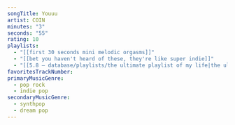 ```yaml
---
songTitle: Youuu
artist: COIN
minutes: "3"
seconds: "55"
rating: 10
playlists:
  - "[[first 30 seconds mini melodic orgasms]]"
  - "[[bet you haven't heard of these, they're like super indie]]"
  - "[[5.8 — database/playlists/the ultimate playlist of my life|the ultimate playlist of my life]]"
favoritesTrackNumber:
primaryMusicGenre:
  - pop rock
  - indie pop
secondaryMusicGenre:
  - synthpop
  - dream pop
---
```

